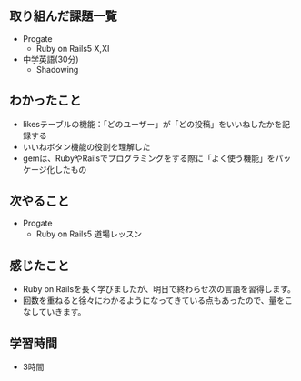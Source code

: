 ## 取り組んだ課題一覧
- Progate
  - Ruby on Rails5 Ⅹ,Ⅺ
- 中学英語(30分)
  - Shadowing
## わかったこと
- likesテーブルの機能：「どのユーザー」が「どの投稿」をいいねしたかを記録する
- いいねボタン機能の役割を理解した
- gemは、RubyやRailsでプログラミングをする際に「よく使う機能」をパッケージ化したもの
## 次やること
- Progate
  - Ruby on Rails5 道場レッスン
## 感じたこと
- Ruby on Railsを長く学びましたが、明日で終わらせ次の言語を習得します。
- 回数を重ねると徐々にわかるようになってきている点もあったので、量をこなしていきます。
## 学習時間
- 3時間